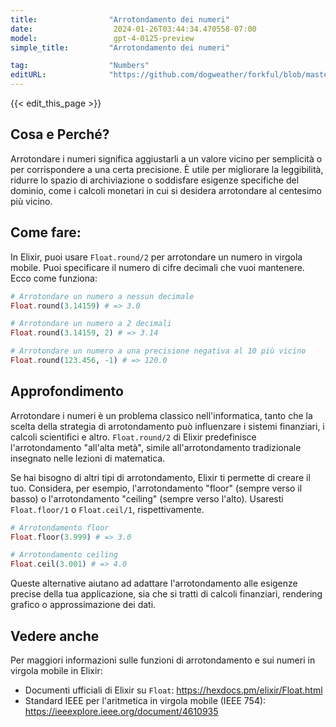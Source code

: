 ```yaml
---
title:                "Arrotondamento dei numeri"
date:                  2024-01-26T03:44:34.470558-07:00
model:                 gpt-4-0125-preview
simple_title:         "Arrotondamento dei numeri"

tag:                  "Numbers"
editURL:              "https://github.com/dogweather/forkful/blob/master/content/it/elixir/rounding-numbers.md"
---
```


{{< edit_this_page >}}

## Cosa e Perché?
Arrotondare i numeri significa aggiustarli a un valore vicino per semplicità o per corrispondere a una certa precisione. È utile per migliorare la leggibilità, ridurre lo spazio di archiviazione o soddisfare esigenze specifiche del dominio, come i calcoli monetari in cui si desidera arrotondare al centesimo più vicino.

## Come fare:
In Elixir, puoi usare `Float.round/2` per arrotondare un numero in virgola mobile. Puoi specificare il numero di cifre decimali che vuoi mantenere. Ecco come funziona:

```elixir
# Arrotondare un numero a nessun decimale
Float.round(3.14159) # => 3.0

# Arrotondare un numero a 2 decimali
Float.round(3.14159, 2) # => 3.14

# Arrotondare un numero a una precisione negativa al 10 più vicino
Float.round(123.456, -1) # => 120.0
```

## Approfondimento
Arrotondare i numeri è un problema classico nell'informatica, tanto che la scelta della strategia di arrotondamento può influenzare i sistemi finanziari, i calcoli scientifici e altro. `Float.round/2` di Elixir predefinisce l'arrotondamento "all'alta metà", simile all'arrotondamento tradizionale insegnato nelle lezioni di matematica.

Se hai bisogno di altri tipi di arrotondamento, Elixir ti permette di creare il tuo. Considera, per esempio, l'arrotondamento "floor" (sempre verso il basso) o l'arrotondamento "ceiling" (sempre verso l'alto). Usaresti `Float.floor/1` o `Float.ceil/1`, rispettivamente.

```elixir
# Arrotondamento floor
Float.floor(3.999) # => 3.0

# Arrotondamento ceiling
Float.ceil(3.001) # => 4.0
```

Queste alternative aiutano ad adattare l'arrotondamento alle esigenze precise della tua applicazione, sia che si tratti di calcoli finanziari, rendering grafico o approssimazione dei dati.

## Vedere anche
Per maggiori informazioni sulle funzioni di arrotondamento e sui numeri in virgola mobile in Elixir:

- Documenti ufficiali di Elixir su `Float`: https://hexdocs.pm/elixir/Float.html
- Standard IEEE per l'aritmetica in virgola mobile (IEEE 754): https://ieeexplore.ieee.org/document/4610935
